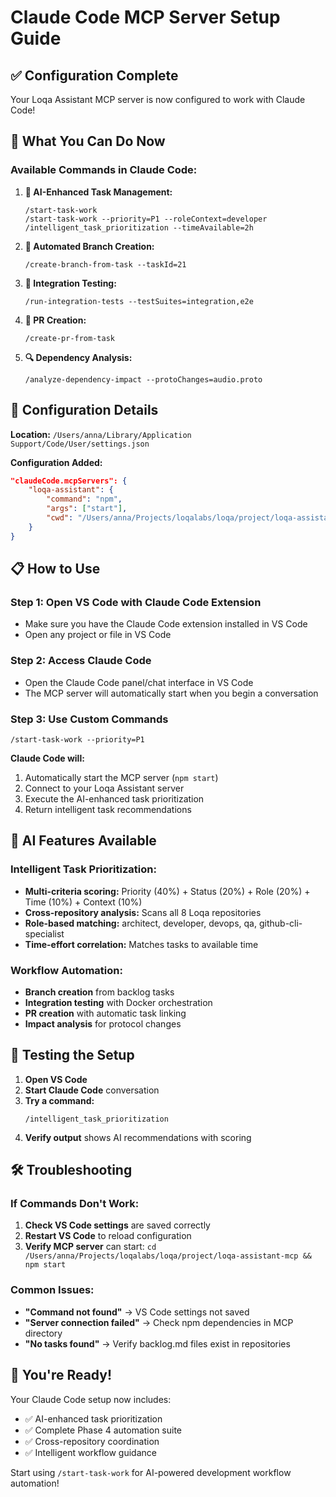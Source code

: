 # Claude Code MCP Server Setup Guide

## ✅ **Configuration Complete**

Your Loqa Assistant MCP server is now configured to work with Claude Code!

## 🎯 **What You Can Do Now**

### **Available Commands in Claude Code:**

1. **🚀 AI-Enhanced Task Management:**
   ```
   /start-task-work
   /start-task-work --priority=P1 --roleContext=developer
   /intelligent_task_prioritization --timeAvailable=2h
   ```

2. **🌿 Automated Branch Creation:**
   ```
   /create-branch-from-task --taskId=21
   ```

3. **🧪 Integration Testing:**
   ```
   /run-integration-tests --testSuites=integration,e2e
   ```

4. **🔀 PR Creation:**
   ```
   /create-pr-from-task
   ```

5. **🔍 Dependency Analysis:**
   ```
   /analyze-dependency-impact --protoChanges=audio.proto
   ```

## 🔧 **Configuration Details**

**Location:** `/Users/anna/Library/Application Support/Code/User/settings.json`

**Configuration Added:**
```json
"claudeCode.mcpServers": {
    "loqa-assistant": {
        "command": "npm",
        "args": ["start"],
        "cwd": "/Users/anna/Projects/loqalabs/loqa/project/loqa-assistant-mcp"
    }
}
```

## 📋 **How to Use**

### **Step 1: Open VS Code with Claude Code Extension**
- Make sure you have the Claude Code extension installed in VS Code
- Open any project or file in VS Code

### **Step 2: Access Claude Code**
- Open the Claude Code panel/chat interface in VS Code
- The MCP server will automatically start when you begin a conversation

### **Step 3: Use Custom Commands**
```
/start-task-work --priority=P1
```

**Claude Code will:**
1. Automatically start the MCP server (`npm start`)
2. Connect to your Loqa Assistant server
3. Execute the AI-enhanced task prioritization
4. Return intelligent task recommendations

## 🧠 **AI Features Available**

### **Intelligent Task Prioritization:**
- **Multi-criteria scoring:** Priority (40%) + Status (20%) + Role (20%) + Time (10%) + Context (10%)
- **Cross-repository analysis:** Scans all 8 Loqa repositories
- **Role-based matching:** architect, developer, devops, qa, github-cli-specialist
- **Time-effort correlation:** Matches tasks to available time

### **Workflow Automation:**
- **Branch creation** from backlog tasks
- **Integration testing** with Docker orchestration
- **PR creation** with automatic task linking
- **Impact analysis** for protocol changes

## 🔄 **Testing the Setup**

1. **Open VS Code**
2. **Start Claude Code** conversation
3. **Try a command:**
   ```
   /intelligent_task_prioritization
   ```
4. **Verify output** shows AI recommendations with scoring

## 🛠️ **Troubleshooting**

### **If Commands Don't Work:**
1. **Check VS Code settings** are saved correctly
2. **Restart VS Code** to reload configuration
3. **Verify MCP server** can start: `cd /Users/anna/Projects/loqalabs/loqa/project/loqa-assistant-mcp && npm start`

### **Common Issues:**
- **"Command not found"** → VS Code settings not saved
- **"Server connection failed"** → Check npm dependencies in MCP directory
- **"No tasks found"** → Verify backlog.md files exist in repositories

## 🎉 **You're Ready!**

Your Claude Code setup now includes:
- ✅ AI-enhanced task prioritization
- ✅ Complete Phase 4 automation suite
- ✅ Cross-repository coordination
- ✅ Intelligent workflow guidance

Start using `/start-task-work` for AI-powered development workflow automation!